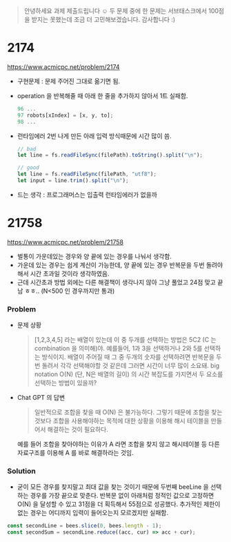 > 안녕하세요 과제 제출드립니다 ☺️ 두 문제 중에 한 문제는 서브태스크에서 100점을 받지는 못했는데 조금 더 고민해보겠습니다. 감사합니다 :)

# 2174

https://www.acmicpc.net/problem/2174

- 구현문제 : 문제 주어진 그대로 옮기면 됨.

- operation 을 반복해줄 때 아래 한 줄을 추가하지 않아서 1트 실패함.

  ```ts
  96 ...
  97 robots[xIndex] = [x, y, to];
  98 ...
  ```

- 런타임에러 2번 나게 만든 아래 입력 방식때문에 시간 많이 씀.

  ```ts
  // bad
  let line = fs.readFileSync(filePath).toString().split("\n");
  ```

  ```ts
  // good
  let line = fs.readFileSync(filePath, "utf8");
  let input = line.trim().split("\n");
  ```

- 드는 생각 : 프로그래머스는 입출력 런타임에러가 없을까

# 21758

https://www.acmicpc.net/problem/21758

- 벌통이 가운데있는 경우와 양 끝에 있는 경우를 나눠서 생각함.
- 가운데 있는 경우는 쉽게 계산이 가능한데, 양 끝에 있는 경우 반복문을 두번 돌려야해서 시간 초과일 것이라 생각하였음.
- 근데 시간초과 방법 외에는 다른 해결책이 생각나지 않아 그냥 풀었고 24점 맞고 끝남 ㅎㅎ.. (N<500 인 경우까지만 통과)

### Problem

- 문제 상황
  > [1,2,3,4,5] 라는 배열이 있는데 이 중 두개를 선택하는 방법은 5C2 (C 는 combination 을 의미해)야.
  > 예를들어, 1과 3을 선택하거나 2와 5를 선택하는 방식이지.
  > 배열이 주어질 때 그 중 두개의 숫자를 선택하려면 반복문을 두번 돌려서 각각 선택해야할 것 같은데 그러면 시간이 너무 많이 소요돼. big notation O(N) (단, N은 배열의 길이) 의 시간 복잡도를 가지면서 두 요소를 선택하는 방법이 있을까?
- Chat GPT 의 답변

  > 일반적으로 조합을 찾을 때 O(N) 은 불가능하다. 그렇기 때문에 조합을 찾는 것보다 조합을 사용해야하는 목적에 대한 상황을 이용해 해시 테이블을 만들어서 해결하는 것이 필요하다.

  예를 들어 조합을 찾아야하는 이유가 A 라면 조합을 찾지 않고 해시테이블 등 다른 자료구조를 이용해 A 를 바로 해결하라는 것임.

### Solution

- 굳이 모든 경우를 찾지말고 최대 값을 찾는 것이기 때문에 두번째 beeLine 을 선택하는 경우를 가장 끝으로 맞춘다.
  반복문 없이 아래처럼 정적인 값으로 고정하면 O(N) 을 달성할 수 있고 31점을 더 획득해서 55점으로 성공했다. 추가적인 제한이 없는 경우는 어디까지 입력이 들어오는지 모르겠지만 실패함.

```ts
const secondLine = bees.slice(0, bees.length - 1);
const secondSum = secondLine.reduce((acc, cur) => acc + cur);
```
